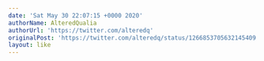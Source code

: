 ```yaml
---
date: 'Sat May 30 22:07:15 +0000 2020'
authorName: AlteredQualia
authorUrl: 'https://twitter.com/alteredq'
originalPost: 'https://twitter.com/alteredq/status/1266853705632145409'
layout: like
---
```

